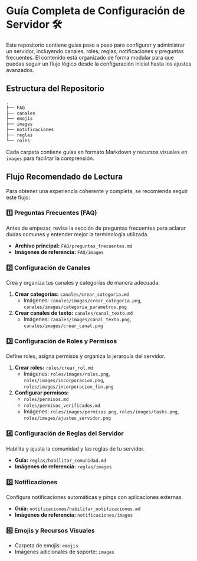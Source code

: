 # Guía Completa de Configuración de Servidor 🛠️

Este repositorio contiene guías paso a paso para configurar y administrar un servidor, incluyendo canales, roles, reglas, notificaciones y preguntas frecuentes. El contenido está organizado de forma modular para que puedas seguir un flujo lógico desde la configuración inicial hasta los ajustes avanzados.

## Estructura del Repositorio

```bash
.
├── FAQ
├── canales
├── emojis
├── images
├── notificaciones
├── reglas
└── roles
```

Cada carpeta contiene guías en formato Markdown y recursos visuales en `images` para facilitar la comprensión.

## Flujo Recomendado de Lectura

Para obtener una experiencia coherente y completa, se recomienda seguir este flujo:

### 1️⃣ Preguntas Frecuentes (FAQ)

Antes de empezar, revisa la sección de preguntas frecuentes para aclarar dudas comunes y entender mejor la terminología utilizada.

- **Archivo principal:** `FAQ/preguntas_frecuentes.md`
- **Imágenes de referencia:** `FAQ/images`

### 2️⃣ Configuración de Canales

Crea y organiza tus canales y categorías de manera adecuada.

1. **Crear categorías:** `canales/crear_categoria.md`  
   - Imágenes: `canales/images/crear_categoria.png`, `canales/images/categoria_parametros.png`
2. **Crear canales de texto:** `canales/canal_texto.md`  
   - Imágenes: `canales/images/canal_texto.png`, `canales/images/crear_canal.png`

### 3️⃣ Configuración de Roles y Permisos

Define roles, asigna permisos y organiza la jerarquía del servidor.

1. **Crear roles:** `roles/crear_rol.md`  
   - Imágenes: `roles/images/roles.png`, `roles/images/incorporacion.png`, `roles/images/incorporacion_fin.png`
2. **Configurar permisos:**  
   - `roles/permisos.md`  
   - `roles/permisos_verificados.md`
   - Imágenes: `roles/images/permisos.png`, `roles/images/tasks.png`, `roles/images/ajustes_servidor.png`

### 4️⃣ Configuración de Reglas del Servidor

Habilita y ajusta la comunidad y las reglas de tu servidor.

- **Guía:** `reglas/habilitar_comunidad.md`
- **Imágenes de referencia:** `reglas/images`

### 5️⃣ Notificaciones

Configura notificaciones automáticas y pings con aplicaciones externas.

- **Guía:** `notificaciones/habilitar_notificaciones.md`
- **Imágenes de referencia:** `notificaciones/images`

### 6️⃣ Emojis y Recursos Visuales

- Carpeta de emojis: `emojis`
- Imágenes adicionales de soporte: `images`
